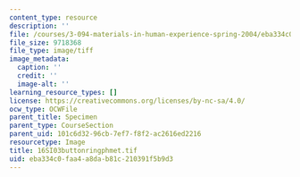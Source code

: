 ```yaml
---
content_type: resource
description: ''
file: /courses/3-094-materials-in-human-experience-spring-2004/eba334c0faa4a8dab81c210391f5b9d3_16SI03buttonringphmet.tif
file_size: 9718368
file_type: image/tiff
image_metadata:
  caption: ''
  credit: ''
  image-alt: ''
learning_resource_types: []
license: https://creativecommons.org/licenses/by-nc-sa/4.0/
ocw_type: OCWFile
parent_title: Specimen
parent_type: CourseSection
parent_uid: 101c6d32-96cb-7ef7-f8f2-ac2616ed2216
resourcetype: Image
title: 16SI03buttonringphmet.tif
uid: eba334c0-faa4-a8da-b81c-210391f5b9d3
---
```

